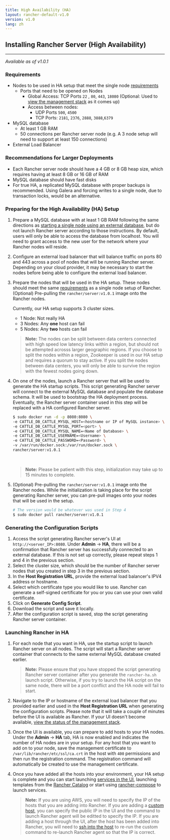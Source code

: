 ```yaml
---
title: High Availability (HA)
layout: rancher-default-v1.0
version: v1.0
lang: zh
---
```


## Installing Rancher Server (High Availability)
---

_Available as of v1.0.1_

### Requirements 

* Nodes to be used in HA setup that meet the single node [requirements]({{site.baseurl}}/rancher/{{page.version}}/{{page.lang}}/installing-rancher/installing-server/#requirements) 
    * Ports that need to be opened on Nodes
        * Global Access: TCP Ports `22` , `80`, `443`, `18080` (Optional: Used to [view the management stack]({{site.baseurl}}/rancher/{{page.version}}/{{page.lang}}/faqs/server/#ha-monitoring) as it comes up)
        * Access between nodes: 
            * UDP Ports `500`, `4500`
            * TCP Ports: `2181`,  `2376`, `2888`, `3888`,`6379`
* MySQL database
    * At least 1 GB RAM 
    * 50 connections per Rancher server node (e.g. A 3 node setup will need to support at least 150 connections)
* External Load Balancer 



### Recommendations for Larger Deployments 

* Each Rancher server node should have a 4 GB or 8 GB heap size, which requires having at least 8 GB or 16 GB of RAM
* MySQL database should have fast disks
* For true HA, a replicated MySQL database with proper backups is recommended. Using Galera and forcing writes to a single node, due to transaction locks, would be an alternative.


### Preparing for the High Availability (HA) Setup

1. Prepare a MySQL database with at least 1 GB RAM following the same directions as [starting a single node using an external database]({{site.baseurl}}/rancher/{{page.version}}/{{page.lang}}/installing-rancher/installing-server/#using-an-external-database), but do not launch Rancher server according to those instructions. By default, users will only be able to access the database from localhost. You will need to grant access to the new user for the network where your Rancher nodes will reside.
2. Configure an external load balancer that will balance traffic on ports 80 and 443 across a pool of nodes that will be running Rancher server. Depending on your cloud provider, it may be necessary to start the nodes before being able to configure the external load balancer.
3. Prepare the nodes that will be used in the HA setup. These nodes should meet the same [requirements]({{site.baseurl}}/rancher/{{page.version}}/{{page.lang}}/installing-rancher/installing-server/#requirements) as a single node setup of Rancher. (Optional) Pre-pulling the `rancher/server:v1.0.1` image onto the Rancher nodes. 

    Currently, our HA setup supports 3 cluster sizes. 
    * 1 Node: Not really HA
    * 3 Nodes: Any **one** host can fail
    * 5 Nodes: Any **two** hosts can fail
    
    > **Note:** The nodes can be split between data centers connected with high speed low latency links within a region, but should not be attempted acrosss larger geographic regions. If you choose to split the nodes within a region, Zookeeper is used in our HA setup and requires a quorum to stay active. If you split the nodes between data centers, you will only be able to survive the region with the fewest nodes going down.

4. On one of the nodes, launch a Rancher server that will be used to generate the HA startup scripts. This script generating Rancher server will connect to the external MySQL database and populate the database schema. It will be used to bootstrap the HA deployment process. Eventually, the Rancher server container used in this step will be replaced with a HA configured Rancher server.   
    
    
   ```bash
   $ sudo docker run -d -p 8080:8080 \
   -e CATTLE_DB_CATTLE_MYSQL_HOST=<hostname or IP of MySQL instance> \
   -e CATTLE_DB_CATTLE_MYSQL_PORT=<port> \
   -e CATTLE_DB_CATTLE_MYSQL_NAME=<Name of Database> \
   -e CATTLE_DB_CATTLE_USERNAME=<Username> \
   -e CATTLE_DB_CATTLE_PASSWORD=<Password> \
   -v /var/run/docker.sock:/var/run/docker.sock \
   rancher/server:v1.0.1
   ```

    <br>

    > **Note:** Please be patient with this step, initialization may take up to 15 minutes to complete. 

5. (Optional) Pre-pulling the `rancher/server:v1.0.1` image onto the Rancher nodes. While the initialization is taking place for the script generating Rancher server, you can pre-pull images onto your nodes that will be used in the setup.
 
   ```bash
   # The version would be whatever was used in Step 4
   $ sudo docker pull rancher/server:v1.0.1
   ```

### Generating the Configuration Scripts 

1. Access the script generating Rancher server's UI at `http://<server_IP>:8080`. Under **Admin** -> **HA**, there will be a confirmation that Rancher server has successfully connected to an external database. If this is not set up correctly, please repeat steps 1 and 4 in the previous section. 
2. Select the cluster size, which should be the number of Rancher server nodes that you created in step 3 in the previous section. 
3. In the **Host Registration URL**, provide the external load balancer's IPV4 address or hostname.
4. Select which certificate type you would like to use. Rancher can generate a self-signed certificate for you or you can use your own valid certificate. 
5. Click on **Generate Config Script**. 
6. Download the script and save it locally. 
7. After the configuration script is saved, stop the script generating Rancher server container. 

### Launching Rancher in HA

1. For each node that you want in HA, use the startup script to launch Rancher server on all nodes. The script will start a Rancher server container that connects to the same external MySQL database created earlier. 

    > **Note:** Please ensure that you have stopped the script generating Rancher server container after you generate the `rancher-ha.sh` launch script. Otherwise, if you try to launch the HA script on the same node, there will be a port conflict and the HA node will fail to start.

2. Navigate to the IP or hostname of the external load balancer that you provided earlier and used in the **Host Registration URL** when generating the configuration scripts. Please note that it will take a couple of minutes before the UI is available as Rancher. If your UI doesn't become available, [view the status of the management stack]({{site.baseurl}}/rancher/{{page.version}}/{{page.lang}}/faqs/server/#ha-monitoring). 
3. Once the UI is available, you can prepare to add hosts to your HA nodes. Under the **Admin** -> **HA** tab, HA is now enabled and indicates the number of HA nodes are in your setup. For any host that you want to add on to your node, save the management certificate to `/var/lib/rancher/etc/ssl/ca.crt` in the host with `400` permissions and then run the registration command. The registration command will automatically be created to use the management certificate. 
4. Once you have added all the hosts into your environment, your HA setup is complete and you can start launching [services in the UI]({{site.baseurl}}/rancher/{{page.version}}/{{page.lang}}/rancher-ui/applications/stacks/adding-services/),  launching templates from the [Rancher Catalog]({{site.baseurl}}/rancher/{{page.version}}/{{page.lang}}/catalog/) or start using [rancher-compose]({{site.baseurl}}/rancher/{{page.version}}/{{page.lang}}/rancher-compose/) to launch services.
    
    > **Note:** If you are using AWS, you will need to specify the IP of the hosts that you are adding into Rancher. If you are adding a [custom host]({{site.baseurl}}/rancher/{{page.version}}/{{page.lang}}/rancher-ui/infrastructure/hosts/custom/), you can specify the public IP in the UI and the command to launch Rancher agent will be editted to specify the IP.  If you are adding a host through the UI, after the host has been added into Rancher, you will need to [ssh into the host]({{site.baseurl}}/rancher/{{page.version}}/{{page.lang}}/rancher-ui/infrastructure/hosts/#accessing-hosts-from-the-cloud-providers) to re-run the custom command to re-launch Rancher agent so that the IP is correct.

